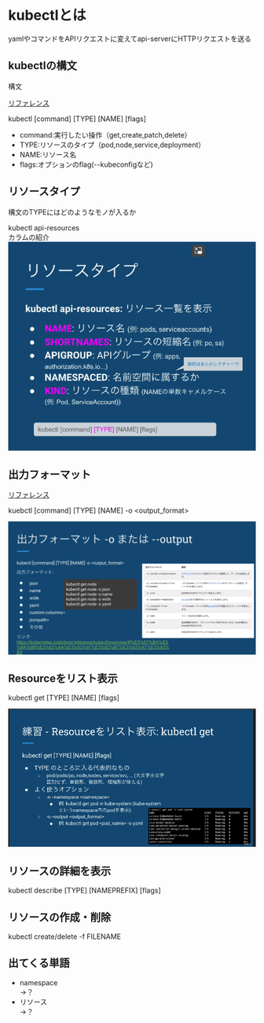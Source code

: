 # kubectlとは  

yamlやコマンドをAPIリクエストに変えてapi-serverにHTTPリクエストを送る  

## kubectlの構文  

構文  

[リファレンス](https://kubernetes.io/ja/docs/reference/kubectl/overview/)  

kubectl [command] [TYPE] [NAME] [flags]  

- command:実行したい操作（get,create,patch,delete）  
- TYPE:リソースのタイプ（pod,node,service,deployment）  
- NAME:リソース名  
- flags:オプションのflag(--kubeconfigなど)

## リソースタイプ  

構文のTYPEにはどのようなモノが入るか  

kubectl api-resources  
カラムの紹介  
![image](./image/1.png)  

## 出力フォーマット  

[リファレンス](https://kubernetes.io/ja/docs/reference/kubectl/overview/#%E5%87%BA%E5%8A%9B%E3%82%AA%E3%83%97%E3%82%B7%E3%83%A7%E3%83%B3)  

kuebctl [command] [TYPE] [NAME] -o <output_format>  

![image](./image/2.png)  


## Resourceをリスト表示  

kubectl get [TYPE] [NAME] [flags]  

![image](./image/3.png)  

## リソースの詳細を表示  

kubectl describe [TYPE] [NAMEPREFIX] [flags]  

## リソースの作成・削除  

kubectl create/delete -f FILENAME  



## 出てくる単語  
- namespace  
  →？  
- リソース  
  →？  